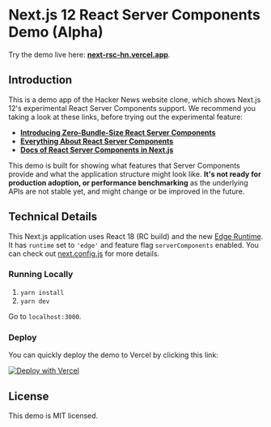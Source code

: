 # Next.js 12 React Server Components Demo (Alpha)

Try the demo live here: [**next-rsc-hn.vercel.app**](https://next-rsc-hn.vercel.app).

## Introduction

This is a demo app of the Hacker News website clone, which shows Next.js 12's experimental React Server Components support. We recommend you taking a look at these links, before trying out the experimental feature:

- [**Introducing Zero-Bundle-Size React Server Components**](https://reactjs.org/blog/2020/12/21/data-fetching-with-react-server-components.html)
- [**Everything About React Server Components**](https://vercel.com/blog/everything-about-react-server-components)
- [**Docs of React Server Components in Next.js**](https://nextjs.org/docs/advanced-features/react-18#react-server-components)

This demo is built for showing what features that Server Components provide and what the application structure might look like. **It's not ready for production adoption, or performance benchmarking** as the underlying APIs are not stable yet, and might change or be improved in the future.

## Technical Details

This Next.js application uses React 18 (RC build) and the new [Edge Runtime](https://nextjs.org/docs/api-reference/edge-runtime). It has `runtime` set to `'edge'` and feature flag `serverComponents` enabled. You can check out [next.config.js](https://github.com/vercel/next-react-server-components/blob/main/next.config.js) for more details.

### Running Locally

1. `yarn install`
2. `yarn dev`

Go to `localhost:3000`.

### Deploy

You can quickly deploy the demo to Vercel by clicking this link:

[![Deploy with Vercel](https://vercel.com/button)](<https://vercel.com/new/git/external?repository-url=https%3A%2F%2Fgithub.com%2Fvercel%2Fnext-react-server-components&project-name=next-react-server-components&repo-name=next-react-server-components&demo-title=React%20Server%20Components%20(Experimental%20Demo)&demo-description=Experimental%20demo%20of%20React%20Server%20Components%20with%20Next.js.%20&demo-url=https%3A%2F%2Fnext-rsc-hn.vercel.app&demo-image=https%3A%2F%2Fnext-server-components.vercel.app%2Fog.png>)

## License

This demo is MIT licensed.
